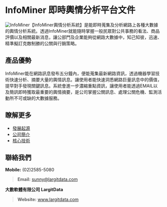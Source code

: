 # InfoMiner 即時輿情分析平台文件
  
![InfoMiner](/site/img/logo.avif)【InfoMiner輿情分析系統】是能即時蒐集及分析網路上各種大數據的輿情分析系統。透過InfoMiner就能隨時掌握一般民眾對公共事務的看法、商品評價以及相關最新消息，讓公部門及企業能夠從網路大數據中，知己知彼，迅速、精準擬訂克敵制勝的公關與行銷策略。

## 產品優勢

InfoMiner能在網路訊息發布五分鐘內，便能蒐集最新網路資訊，透過機器學習技術快速分析、摘要大量的輿情訊息。讓使用者能快速洞悉網路巨量訊息中的價值，提早對手發現關鍵訊息。系統會進一步濃縮重點資訊，讓使用者能透過EMAIL以及簡訊即時獲取最重要的輿情摘要，是公司掌握公關訊息、處理公關危機、監測活動所不可或缺的大數據服務。

## 瞭解更多

* [發展起源](./origin.md)
* [公司簡介](./company-profile.md)
* [核心技術](./core-technology.md)

## 聯絡我們

**Mobile:** (02)2585-5080  
> **Email:** <sunny@largitdata.com>

**大數軟體有限公司 LargitData**

> **Website:** www.largitdata.com




